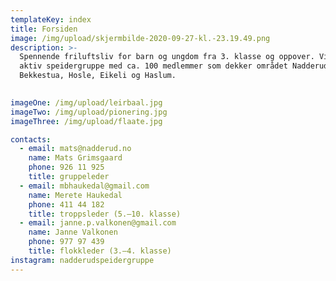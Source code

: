 ```yaml
---
templateKey: index
title: Forsiden
image: /img/upload/skjermbilde-2020-09-27-kl.-23.19.49.png
description: >-
  Spennende friluftsliv for barn og ungdom fra 3. klasse og oppover. Vi er en
  aktiv speidergruppe med ca. 100 medlemmer som dekker området Nadderud,
  Bekkestua, Hosle, Eikeli og Haslum.
  

imageOne: /img/upload/leirbaal.jpg
imageTwo: /img/upload/pionering.jpg
imageThree: /img/upload/flaate.jpg

contacts:
  - email: mats@nadderud.no
    name: Mats Grimsgaard
    phone: 926 11 925
    title: gruppeleder
  - email: mbhaukedal@gmail.com
    name: Merete Haukedal
    phone: 411 44 182
    title: troppsleder (5.–10. klasse)
  - email: janne.p.valkonen@gmail.com
    name: Janne Valkonen
    phone: 977 97 439
    title: flokkleder (3.–4. klasse)
instagram: nadderudspeidergruppe
---
```


